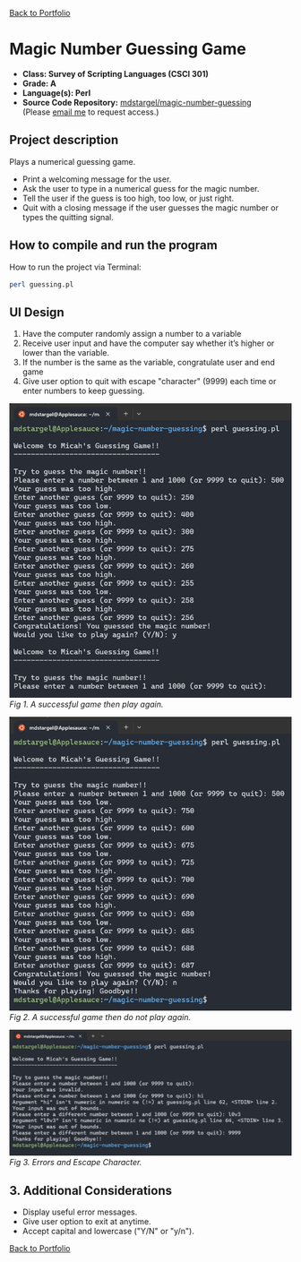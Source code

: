 [Back to Portfolio](./)

Magic Number Guessing Game
===========================

-   **Class: Survey of Scripting Languages (CSCI 301)** 
-   **Grade: A** 
-   **Language(s): Perl** 
-   **Source Code Repository:** [mdstargel/magic-number-guessing](https://github.com/mdstargel/magic-number-guessing)  
    (Please [email me](mailto:mdstargel@csustudent.net?subject=GitHub%20Access%20-%20Guessing%20Game) to request access.)

## Project description

Plays a numerical guessing game.

- Print a welcoming message for the user.
- Ask the user to type in a numerical guess for the magic number.
- Tell the user if the guess is too high, too low, or just right.
- Quit with a closing message if the user guesses the magic number or types the quitting signal.

## How to compile and run the program

How to run the project via Terminal:

```bash
perl guessing.pl
```

## UI Design

1. Have the computer randomly assign a number to a variable
2. Receive user input and have the computer say whether it’s higher or lower than the variable.
3. If the number is the same as the variable, congratulate user and end game
4. Give user option to quit with escape "character" (9999) each time or enter numbers to keep guessing.

![Game 1](images/game-y.jpg)  
_Fig 1. A successful game then play again._
  
![Game 2](images/game-n.jpg)  
_Fig 2. A successful game then do not play again._
  
![Errors](images/errors.jpg)  
_Fig 3. Errors and Escape Character._
  
## 3. Additional Considerations

- Display useful error messages.
- Give user option to exit at anytime.
- Accept capital and lowercase ("Y/N" or "y/n").


[Back to Portfolio](./)
